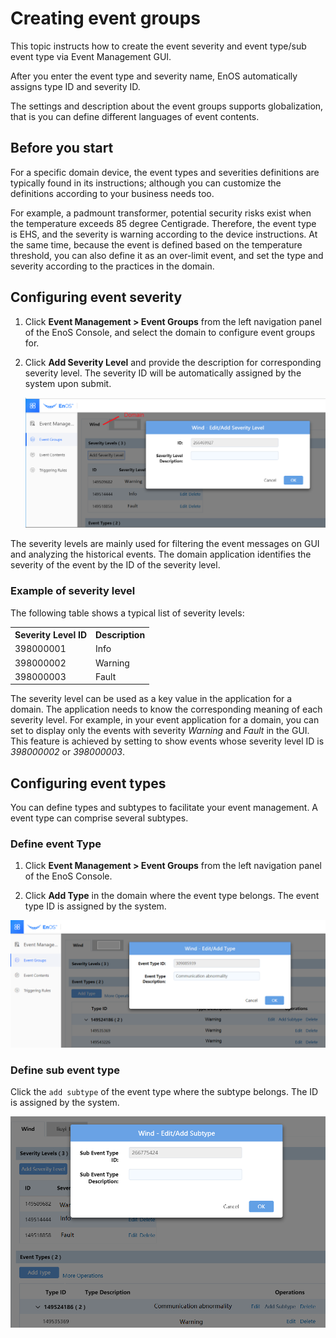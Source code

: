 # Creating event groups

This topic instructs how to create the event severity and event type/sub event type via Event Management GUI.

After you enter the event type and severity name, EnOS automatically assigns type ID and severity ID.

The settings and description about the event groups supports globalization, that is you can define different languages of event contents.

## Before you start

For a specific domain device, the event types and severities definitions are typically found in its instructions; although you can customize the definitions according to your business needs too.

For example, a padmount transformer, potential security risks exist when the temperature exceeds 85 degree Centigrade. Therefore, the event type is EHS, and the severity is warning according to the device instructions. At the same time, because the event is defined based on the temperature threshold, you can also define it as an over-limit event, and set the type and severity according to the practices in the domain.

## Configuring event severity

1. Click **Event Management > Event Groups** from the left navigation panel of the EnoS Console, and select the domain to configure event groups for.

2. Click **Add Severity Level** and provide the description for corresponding severity level. The severity ID will be automatically assigned by the system upon submit.

    ![configure severity](/media/Create_Severity_Level_window.PNG)

The severity levels are mainly used for filtering the event messages on GUI and analyzing the historical events. The domain application identifies the severity of the event by the ID of the severity level.

### Example of severity level

The following table shows a typical list of severity levels:

<table>
  <tr>
    <th>Severity Level ID</th>
    <th>Description</th>
  </tr>
  <tr>
    <td>398000001</td>
    <td>Info</td>
  </tr>
  <tr>
    <td>398000002</td>
    <td>Warning</td>
  </tr>
  <tr>
    <td>398000003</td>
    <td>Fault</td>
  </tr>
<table>

The severity level can be used as a key value in the application for a domain. The application needs to know the corresponding meaning of each severity level. For example, in your event application for a domain, you can set to display only the events with severity _Warning_ and _Fault_ in the GUI. This feature is achieved by setting to show events whose severity level ID is _398000002_ or _398000003_.

## Configuring event types

You can define types and subtypes to facilitate your event management. A event type can comprise several subtypes.

### Define event Type

1. Click **Event Management > Event Groups** from the left navigation panel of the EnoS Console.

2. Click **Add Type** in the domain where the event type belongs. The event type ID is assigned by the system.

  ![configue event types](/media/example_add_event.png)

### Define sub event type

Click the `add subtype` of the event type where the subtype belongs. The ID is assigned by the system.

![1](/media/Create_SubType_window.PNG)
